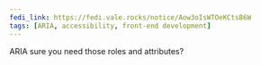 ```yaml
---
fedi_link: https://fedi.vale.rocks/notice/Aow3oIsWTOeKCtsB6W
tags: [ARIA, accessibility, front-end development]
---
```


ARIA sure you need those roles and attributes?
